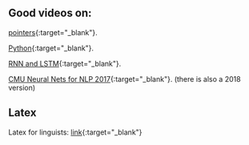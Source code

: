 
## Good videos on:

[pointers](https://www.youtube.com/watch?v=h-HBipu_1P0&list=PL65_LCilri3qN5JFG-MH3yYo6tZKhherP&index=8){:target="_blank"}. 

[Python](https://www.youtube.com/playlist?list=PL-osiE80TeTt2d9bfVyTiXJA-UTHn6WwU){:target="_blank"}.

[RNN and LSTM](https://www.youtube.com/watch?v=WCUNPb-5EYI){:target="_blank"}.

[CMU Neural Nets for NLP 2017](https://www.youtube.com/watch?v=Sss2EA4hhBQ&list=PL8PYTP1V4I8ABXzdqtOpB_eqBlVAz_xPT&index=1){:target="_blank"}. (there is also a 2018 version)

## Latex 

Latex for linguists: [link](https://home.uni-leipzig.de/assmann/teaching/SS18/skript_latex.pdf){:target="_blank"}

